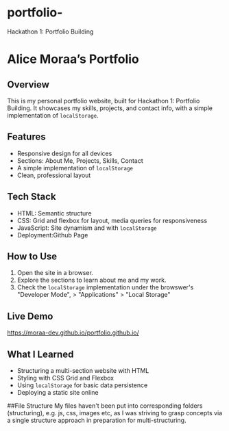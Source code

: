 # portfolio-
Hackathon 1: Portfolio Building

# Alice Moraa’s Portfolio

## Overview
This is my personal portfolio website, built for Hackathon 1: Portfolio Building. It showcases my skills, projects, and contact info, 
with a simple implementation of `localStorage`.

## Features
- Responsive design for all devices
- Sections: About Me, Projects, Skills, Contact
- A  simple implementation of `localStorage`
- Clean, professional layout

## Tech Stack
- HTML: Semantic structure
- CSS: Grid and flexbox for layout, media queries for responsiveness
- JavaScript: Site dynamism and with `localStorage`
- Deployment:Github Page

## How to Use
1. Open the site in a browser.
2. Explore the sections to learn about me and my work.
3. Check the `localStorage` implementation under the browswer's "Developer Mode", > "Applications" > "Local Storage"

## Live Demo
https://moraa-dev.github.io/portfolio.github.io/

## What I Learned
- Structuring a multi-section website with HTML
- Styling with CSS Grid and Flexbox
- Using `localStorage` for basic data persistence
- Deploying a static site online

##File Structure
My files haven't been put into corresponding folders (structuring), e.g. js, css, images etc, as I was striving to grasp concepts via a single structure approach in preparation for multi-structuring.

